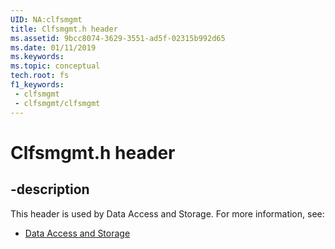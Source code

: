 ```yaml
---
UID: NA:clfsmgmt
title: Clfsmgmt.h header
ms.assetid: 9bcc8074-3629-3551-ad5f-02315b992d65
ms.date: 01/11/2019
ms.keywords: 
ms.topic: conceptual
tech.root: fs
f1_keywords:
 - clfsmgmt
 - clfsmgmt/clfsmgmt
---
```


# Clfsmgmt.h header


## -description

This header is used by Data Access and Storage. For more information, see:

- [Data Access and Storage](../_fs/index.md)

